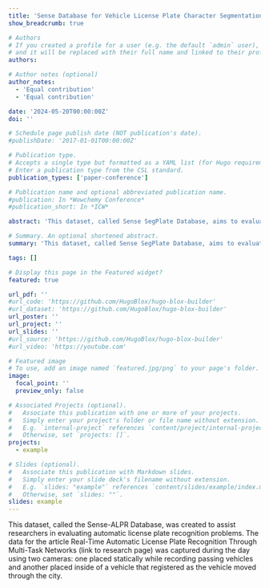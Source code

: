 ```yaml
---
title: 'Sense Database for Vehicle License Plate Character Segmentation'
show_breadcrumb: true

# Authors
# If you created a profile for a user (e.g. the default `admin` user), write the username (folder name) here
# and it will be replaced with their full name and linked to their profile.
authors:

# Author notes (optional)
author_notes:
  - 'Equal contribution'
  - 'Equal contribution'

date: '2024-05-20T00:00:00Z'
doi: ''

# Schedule page publish date (NOT publication's date).
#publishDate: '2017-01-01T00:00:00Z'

# Publication type.
# Accepts a single type but formatted as a YAML list (for Hugo requirements).
# Enter a publication type from the CSL standard.
publication_types: ['paper-conference']

# Publication name and optional abbreviated publication name.
#publication: In *Wowchemy Conference*
#publication_short: In *ICW*

abstract: 'This dataset, called Sense SegPlate Database, aims to evaluate the problem of vehicle license plate character segmentation (LPCS). The experimental results for the article Reference for License Plate Character Segmentation (link to search page) were obtained using a dataset providing 101 on-track vehicles captured during the day. The video was recorded using a still camera in early 2015.'

# Summary. An optional shortened abstract.
summary: 'This dataset, called Sense SegPlate Database, aims to evaluate the problem of vehicle license plate character segmentation (LPCS). The experimental results for the article Reference for License Plate Character Segmentation (link to search page) were obtained using a dataset providing 101 on-track vehicles captured during the day. The video was recorded using a still camera in early 2015.'

tags: []

# Display this page in the Featured widget?
featured: true

url_pdf: ''
#url_code: 'https://github.com/HugoBlox/hugo-blox-builder'
#url_dataset: 'https://github.com/HugoBlox/hugo-blox-builder'
url_poster: ''
url_project: ''
url_slides: ''
#url_source: 'https://github.com/HugoBlox/hugo-blox-builder'
#url_video: 'https://youtube.com'

# Featured image
# To use, add an image named `featured.jpg/png` to your page's folder.
image:
  focal_point: ''
  preview_only: false

# Associated Projects (optional).
#   Associate this publication with one or more of your projects.
#   Simply enter your project's folder or file name without extension.
#   E.g. `internal-project` references `content/project/internal-project/index.md`.
#   Otherwise, set `projects: []`.
projects:
  - example

# Slides (optional).
#   Associate this publication with Markdown slides.
#   Simply enter your slide deck's filename without extension.
#   E.g. `slides: "example"` references `content/slides/example/index.md`.
#   Otherwise, set `slides: ""`.
slides: example
---
```


This dataset, called the Sense-ALPR Database, was created to assist researchers in evaluating automatic license plate recognition problems. The data for the article Real-Time Automatic License Plate Recognition Through Multi-Task Networks (link to research page) was captured during the day using two cameras: one placed statically while recording passing vehicles and another placed inside of a vehicle that registered as the vehicle moved through the city.